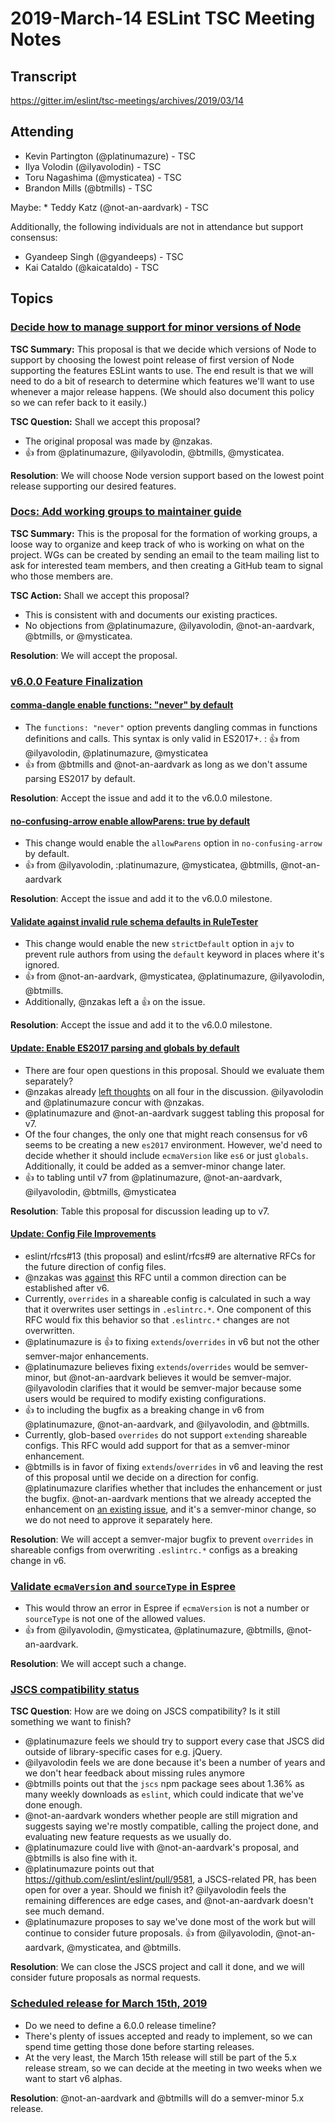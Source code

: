 # 2019-March-14 ESLint TSC Meeting Notes

## Transcript

https://gitter.im/eslint/tsc-meetings/archives/2019/03/14

## Attending

* Kevin Partington (@platinumazure) - TSC
* Ilya Volodin (@ilyavolodin) - TSC
* Toru Nagashima (@mysticatea) - TSC
* Brandon Mills (@btmills) - TSC

Maybe: * Teddy Katz (@not-an-aardvark) - TSC

Additionally, the following individuals are not in attendance but support consensus:

* Gyandeep Singh (@gyandeeps) - TSC
* Kai Cataldo (@kaicataldo) - TSC

## Topics

### [Decide how to manage support for minor versions of Node](https://github.com/eslint/eslint/issues/11022)

**TSC Summary:** This proposal is that we decide which versions of Node to support by choosing the lowest point release of first version of Node supporting the features ESLint wants to use. The end result is that we will need to do a bit of research to determine which features we'll want to use whenever a major release happens. (We should also document this policy so we can refer back to it easily.)

**TSC Question:** Shall we accept this proposal?

* The original proposal was made by @nzakas.
* :+1: from @platinumazure, @ilyavolodin, @btmills, @mysticatea.

**Resolution**: We will choose Node version support based on the lowest point release supporting our desired features.

### [Docs: Add working groups to maintainer guide](https://github.com/eslint/eslint/pull/11400)

**TSC Summary:** This is the proposal for the formation of working groups, a loose way to organize and keep track of who is working on what on the project. WGs can be created by sending an email to the team mailing list to ask for interested team members, and then creating a GitHub team to signal who those members are.

**TSC Action:** Shall we accept this proposal?

* This is consistent with and documents our existing practices.
* No objections from @platinumazure, @ilyavolodin, @not-an-aardvark, @btmills, or @mysticatea.

**Resolution**: We will accept the proposal.

### [v6.0.0 Feature Finalization](https://github.com/eslint/eslint/projects/5)

#### [comma-dangle enable functions: "never" by default](https://github.com/eslint/eslint/issues/11502)

* The `functions: "never"` option prevents dangling commas in functions definitions and calls. This syntax is only valid in ES2017+.
: :+1: from @ilyavolodin, @platinumazure, @mysticatea
* :+1: from @btmills and @not-an-aardvark as long as we don't assume parsing ES2017 by default.

**Resolution**: Accept the issue and add it to the v6.0.0 milestone.

#### [no-confusing-arrow enable allowParens: true by default](https://github.com/eslint/eslint/issues/11503)

* This change would enable the `allowParens` option in `no-confusing-arrow` by default.
* :+1: from @ilyavolodin, :platinumazure, @mysticatea, @btmills, @not-an-aardvark

**Resolution**: Accept the issue and add it to the v6.0.0 milestone.

#### [Validate against invalid rule schema defaults in RuleTester](https://github.com/eslint/eslint/issues/11473)

* This change would enable the new `strictDefault` option in `ajv` to prevent rule authors from using the `default` keyword in places where it's ignored.
* :+1: from @not-an-aardvark, @mysticatea, @platinumazure, @ilyavolodin, @btmills.
* Additionally, @nzakas left a :+1: on the issue.

**Resolution**: Accept the issue and add it to the v6.0.0 milestone.

#### [Update: Enable ES2017 parsing and globals by default](https://github.com/eslint/rfcs/pull/16)

* There are four open questions in this proposal. Should we evaluate them separately?
* @nzakas already [left thoughts](https://github.com/eslint/rfcs/pull/16#issuecomment-471626372) on all four in the discussion. @ilyavolodin and @platinumazure concur with @nzakas.
* @platinumazure and @not-an-aardvark suggest tabling this proposal for v7.
* Of the four changes, the only one that might reach consensus for v6 seems to be creating a new `es2017` environment. However, we'd need to decide whether it should include `ecmaVersion` like `es6` or just `globals`. Additionally, it could be added as a semver-minor change later.
* :+1: to tabling until v7 from @platinumazure, @not-an-aardvark, @ilyavolodin, @btmills, @mysticatea

**Resolution**: Table this proposal for discussion leading up to v7.

#### [Update: Config File Improvements](https://github.com/eslint/rfcs/pull/13)

* eslint/rfcs#13 (this proposal) and eslint/rfcs#9 are alternative RFCs for the future direction of config files.
* @nzakas was [against](https://github.com/eslint/tsc-meetings/issues/122#issuecomment-471619967) this RFC until a common direction can be established after v6.
* Currently, `overrides` in a shareable config is calculated in such a way that it overwrites user settings in `.eslintrc.*`. One component of this RFC would fix this behavior so that `.eslintrc.*` changes are not overwritten.
* @platinumazure is :+1: to fixing `extends`/`overrides` in v6 but not the other semver-major enhancements.
* @platinumazure believes fixing `extends`/`overrides` would be semver-minor, but @not-an-aardvark believes it would be semver-major. @ilyavolodin clarifies that it would be semver-major because some users would be required to modify existing configurations.
* :+1: to including the bugfix as a breaking change in v6 from @platinumazure, @not-an-aardvark, and @ilyavolodin, and @btmills.
* Currently, glob-based `overrides` do not support `extend`ing shareable configs. This RFC would add support for that as a semver-minor enhancement.
* @btmills is in favor of fixing `extends`/`overrides` in v6 and leaving the rest of this proposal until we decide on a direction for config. @platinumazure clarifies whether that includes the enhancement or just the bugfix. @not-an-aardvark mentions that we already accepted the enhancement on [an existing issue](https://github.com/eslint/eslint/issues/8813), and it's a semver-minor change, so we do not need to approve it separately here.

**Resolution**: We will accept a semver-major bugfix to prevent `overrides` in shareable configs from overwriting `.eslintrc.*` configs as a breaking change in v6.

### [Validate `ecmaVersion` and `sourceType` in Espree](https://github.com/eslint/espree/issues/384)

* This would throw an error in Espree if `ecmaVersion` is not a number or `sourceType` is not one of the allowed values.
* :+1: from @ilyavolodin, @mysticatea, @platinumazure, @btmills, @not-an-aardvark.

**Resolution**: We will accept such a change.

### [JSCS compatibility status](https://github.com/eslint/tsc-meetings/issues/122#issuecomment-471517662)

**TSC Question**: How are we doing on JSCS compatibility? Is it still something we want to finish?

* @platinumazure feels we should try to support every case that JSCS did outside of library-specific cases for e.g. jQuery.
* @ilyavolodin feels we are done because it's been a number of years and we don't hear feedback about missing rules anymore
* @btmills points out that the `jscs` npm package sees about 1.36% as many weekly downloads as `eslint`, which could indicate that we've done enough.
* @not-an-aardvark wonders whether people are still migration and suggests saying we're mostly compatible, calling the project done, and evaluating new feature requests as we usually do.
* @platinumazure could live with @not-an-aardvark's proposal, and @btmills is also fine with it.
* @platinumazure points out that https://github.com/eslint/eslint/pull/9581, a JSCS-related PR, has been open for over a year. Should we finish it? @ilyavolodin feels the remaining differences are edge cases, and @not-an-aardvark doesn't see much demand.
* @platinumazure proposes to say we've done most of the work but will continue to consider future proposals. :+1: from @ilyavolodin, @not-an-aardvark, @mysticatea, and @btmills.

**Resolution**: We can close the JSCS project and call it done, and we will consider future proposals as normal requests.

### [Scheduled release for March 15th, 2019](https://github.com/eslint/eslint/issues/11477)

* Do we need to define a 6.0.0 release timeline?
* There's plenty of issues accepted and ready to implement, so we can spend time getting those done before starting releases.
* At the very least, the March 15th release will still be part of the 5.x release stream, so we can decide at the meeting in two weeks when we want to start v6 alphas.

**Resolution**: @not-an-aardvark and @btmills will do a semver-minor 5.x release.
